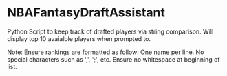 # NBAFantasyDraftAssistant
Python Script to keep track of drafted players via string comparison. Will display top 10 avaialble players when prompted to.

Note: Ensure rankings are formatted as follow: One name per line. No special characters such as ',', ';', etc. Ensure no whitespace at beginning of list.
